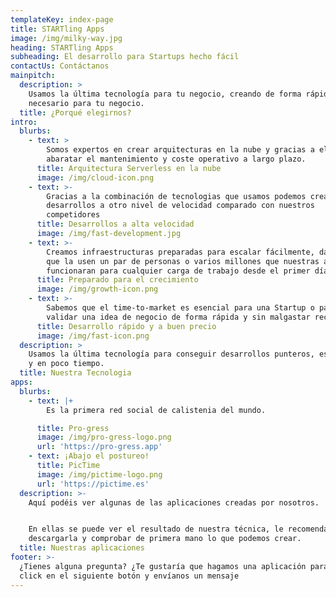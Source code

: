 ```yaml
---
templateKey: index-page
title: STARTling Apps
image: /img/milky-way.jpg
heading: STARTling Apps
subheading: El desarrollo para Startups hecho fácil
contactUs: Contáctanos
mainpitch:
  description: >
    Usamos la última tecnología para tu negocio, creando de forma rápida todo lo
    necesario para tu negocio.
  title: ¿Porqué elegirnos?
intro:
  blurbs:
    - text: >
        Somos expertos en crear arquitecturas en la nube y gracias a ello
        abaratar el mantenimiento y coste operativo a largo plazo.
      title: Arquitectura Serverless en la nube
      image: /img/cloud-icon.png
    - text: >-
        Gracias a la combinación de tecnologias que usamos podemos crear
        desarrollos a otro nivel de velocidad comparado con nuestros
        competidores
      title: Desarrollos a alta velocidad
      image: /img/fast-development.jpg
    - text: >-
        Creamos infraestructuras preparadas para escalar fácilmente, da igual
        que la usen un par de personas o varios millones que nuestras apps
        funcionaran para cualquier carga de trabajo desde el primer día
      title: Preparado para el crecimiento
      image: /img/growth-icon.png
    - text: >-
        Sabemos que el time-to-market es esencial para una Startup o para
        validar una idea de negocio de forma rápida y sin malgastar recursos.
      title: Desarrollo rápido y a buen precio
      image: /img/fast-icon.png
  description: >
    Usamos la última tecnología para conseguir desarrollos punteros, escalables
    y en poco tiempo.
  title: Nuestra Tecnologia
apps:
  blurbs:
    - text: |+
        Es la primera red social de calistenia del mundo.

      title: Pro-gress
      image: /img/pro-gress-logo.png
      url: 'https://pro-gress.app'
    - text: ¡Abajo el postureo!
      title: PicTime
      image: /img/pictime-logo.png
      url: 'https://pictime.es'
  description: >-
    Aquí podéis ver algunas de las aplicaciones creadas por nosotros.


    En ellas se puede ver el resultado de nuestra técnica, le recomendamos
    descargarla y comprobar de primera mano lo que podemos crear.
  title: Nuestras aplicaciones
footer: >-
  ¿Tienes alguna pregunta? ¿Te gustaría que hagamos una aplicación para tí? Haz
  click en el siguiente botón y envíanos un mensaje
---
```


